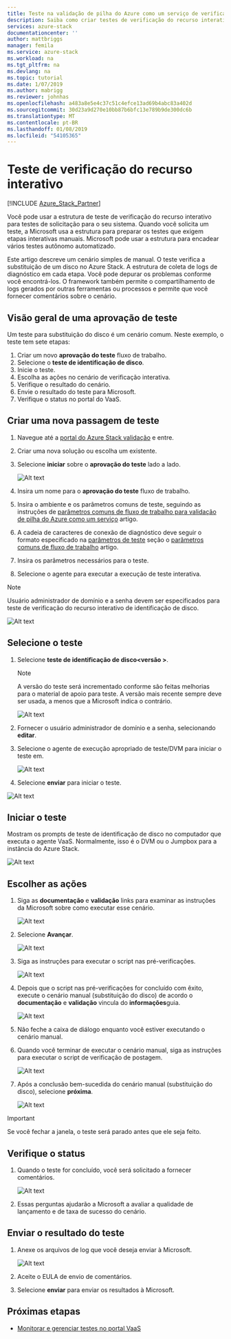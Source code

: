 ```yaml
---
title: Teste na validação de pilha do Azure como um serviço de verificação de recurso interativo | Microsoft Docs
description: Saiba como criar testes de verificação do recurso interativo para o Azure Stack com validação como um serviço.
services: azure-stack
documentationcenter: ''
author: mattbriggs
manager: femila
ms.service: azure-stack
ms.workload: na
ms.tgt_pltfrm: na
ms.devlang: na
ms.topic: tutorial
ms.date: 1/07/2019
ms.author: mabrigg
ms.reviewer: johnhas
ms.openlocfilehash: a483a8e5e4c37c51c4efce13ad69b4abc83a402d
ms.sourcegitcommit: 30d23a9d270e10bb87b6bfc13e789b9de300dc6b
ms.translationtype: MT
ms.contentlocale: pt-BR
ms.lasthandoff: 01/08/2019
ms.locfileid: "54105365"
---
```

# <a name="interactive-feature-verification-testing"></a>Teste de verificação do recurso interativo  

[!INCLUDE [Azure_Stack_Partner](./includes/azure-stack-partner-appliesto.md)]

Você pode usar a estrutura de teste de verificação do recurso interativo para testes de solicitação para o seu sistema. Quando você solicita um teste, a Microsoft usa a estrutura para preparar os testes que exigem etapas interativas manuais. Microsoft pode usar a estrutura para encadear vários testes autônomo automatizado.

Este artigo descreve um cenário simples de manual. O teste verifica a substituição de um disco no Azure Stack. A estrutura de coleta de logs de diagnóstico em cada etapa. Você pode depurar os problemas conforme você encontrá-los. O framework também permite o compartilhamento de logs gerados por outras ferramentas ou processos e permite que você fornecer comentários sobre o cenário.

## <a name="overview-of-a-test-pass"></a>Visão geral de uma aprovação de teste

Um teste para substituição do disco é um cenário comum. Neste exemplo, o teste tem sete etapas:

1.  Criar um novo **aprovação do teste** fluxo de trabalho.
2.  Selecione o **teste de identificação de disco**.
3.  Inicie o teste.
4.  Escolha as ações no cenário de verificação interativa.
5.  Verifique o resultado do cenário.
6.  Envie o resultado do teste para Microsoft.
7.  Verifique o status no portal do VaaS.

## <a name="create-a-new-test-pass"></a>Criar uma nova passagem de teste

1.  Navegue até a [portal do Azure Stack validação](https://www.azurestackvalidation.com) e entre.

2.  Criar uma nova solução ou escolha um existente.

3.  Selecione **iniciar** sobre o **aprovação do teste** lado a lado.

    ![Alt text](media/azure-stack-vaas-interactive-feature-verification/image1.png)

4.  Insira um nome para o **aprovação do teste** fluxo de trabalho.

5.  Insira o ambiente e os parâmetros comuns de teste, seguindo as instruções de [parâmetros comuns de fluxo de trabalho para validação de pilha do Azure como um serviço](azure-stack-vaas-parameters.md) artigo.

6.  A cadeia de caracteres de conexão de diagnóstico deve seguir o formato especificado na [parâmetros de teste](azure-stack-vaas-parameters.md#test-parameters) seção o [parâmetros comuns de fluxo de trabalho](azure-stack-vaas-parameters.md) artigo.

7.  Insira os parâmetros necessários para o teste.

8.  Selecione o agente para executar a execução de teste interativa.

> [!Note]  
> Usuário administrador de domínio e a senha devem ser especificados para teste de verificação do recurso interativo de identificação de disco.

![Alt text](media/azure-stack-vaas-interactive-feature-verification/image2.png)

## <a name="select-the-test"></a>Selecione o teste

1.  Selecione **teste de identificação de disco\<versão >**.

    > [!Note]  
    > A versão do teste será incrementado conforme são feitas melhorias para o material de apoio para teste. A versão mais recente sempre deve ser usada, a menos que a Microsoft indica o contrário.

    ![Alt text](media/azure-stack-vaas-interactive-feature-verification/image4.png)

2.  Fornecer o usuário administrador de domínio e a senha, selecionando **editar**.

3.  Selecione o agente de execução apropriado de teste/DVM para iniciar o teste em.

    ![Alt text](media/azure-stack-vaas-interactive-feature-verification/image5.png)

4.  Selecione **enviar** para iniciar o teste.

![Alt text](media/azure-stack-vaas-interactive-feature-verification/image6.png)

## <a name="start-the-test"></a>Iniciar o teste

Mostram os prompts de teste de identificação de disco no computador que executa o agente VaaS. Normalmente, isso é o DVM ou o Jumpbox para a instância do Azure Stack.

![Alt text](media/azure-stack-vaas-interactive-feature-verification/image8.png)

## <a name="choose-the-actions"></a>Escolher as ações

1.  Siga as **documentação** e **validação** links para examinar as instruções da Microsoft sobre como executar esse cenário.

    ![Alt text](media/azure-stack-vaas-interactive-feature-verification/image9.png)

2.  Selecione **Avançar**.

    ![Alt text](media/azure-stack-vaas-interactive-feature-verification/image10.png)

3.  Siga as instruções para executar o script nas pré-verificações.

    ![Alt text](media/azure-stack-vaas-interactive-feature-verification/image11.png)

4.  Depois que o script nas pré-verificações for concluído com êxito, execute o cenário manual (substituição do disco) de acordo o **documentação** e **validação** vincula do **informações**guia.

    ![Alt text](media/azure-stack-vaas-interactive-feature-verification/image12.png)

5.  Não feche a caixa de diálogo enquanto você estiver executando o cenário manual.

6.  Quando você terminar de executar o cenário manual, siga as instruções para executar o script de verificação de postagem.

    ![Alt text](media/azure-stack-vaas-interactive-feature-verification/image13.png)

7.  Após a conclusão bem-sucedida do cenário manual (substituição do disco), selecione **próxima**.

    ![Alt text](media/azure-stack-vaas-interactive-feature-verification/image14.png)

> [!Important]  
> Se você fechar a janela, o teste será parado antes que ele seja feito.

## <a name="check-the-status"></a>Verifique o status

1.  Quando o teste for concluído, você será solicitado a fornecer comentários.

    ![Alt text](media/azure-stack-vaas-interactive-feature-verification/image15.png)

2.  Essas perguntas ajudarão a Microsoft a avaliar a qualidade de lançamento e de taxa de sucesso do cenário.

## <a name="send-the-test-result"></a>Enviar o resultado do teste

1.  Anexe os arquivos de log que você deseja enviar à Microsoft.

    ![Alt text](media/azure-stack-vaas-interactive-feature-verification/image16.png)

2.  Aceite o EULA de envio de comentários.

3.  Selecione **enviar** para enviar os resultados à Microsoft.

## <a name="next-steps"></a>Próximas etapas

- [Monitorar e gerenciar testes no portal VaaS](azure-stack-vaas-monitor-test.md)
